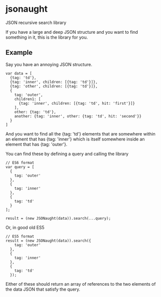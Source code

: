 # jsonaught
JSON recursive search library

If you have a large and deep JSON structure and you want to find something in it, this is the library for you.

## Example

Say you have an annoying JSON structure.

    var data = [
      {tag: 'td'},
      {tag: 'inner', children: [{tag: 'td'}]},
      {tag: 'other', children: [{tag: 'td'}]},
      {
        tag: 'outer',
        children1: [
          {tag: 'inner', children: [{tag: 'td', hit: 'first'}]}
        ],
        other: {tag: 'td'},
        another: {tag: 'inner', other: {tag: 'td', hit: 'second'}}
      }
    ]
    
And you want to find all the {tag: 'td'} elements that are somewhere within
an element that has {tag: 'inner'} which is itself somewhere inside an
element that has {tag: 'outer'}.

You can find these by defining a query and calling the library

    // ES6 format
    var query = [
      {
        tag: 'outer'
      },
      {
        tag: 'inner'
      },
      {
        tag: 'td'
      }
    ];

    result = (new JSONaught(data)).search(...query);

Or, in good old ES5

    // ES5 format
    result = (new JSONaught(data)).search({
        tag: 'outer'
      },
      {
        tag: 'inner'
      },
      {
        tag: 'td'
      });

Either of these should return an array of references to the two elements of the data JSON that satisfy the query.
